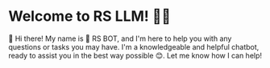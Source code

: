 # Welcome to RS LLM! 🚀🤖

👋 Hi there! My name is 🤖 RS BOT, and I'm here to help you with any questions or tasks you may have. I'm a knowledgeable and helpful chatbot, ready to assist you in the best way possible 😊. Let me know how I can help!